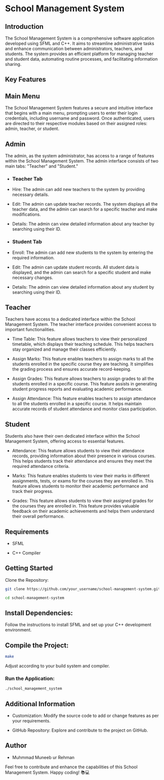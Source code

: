 # School Management System

## Introduction

The School Management System is a comprehensive software application developed using SFML and C++. It aims to streamline administrative tasks and enhance communication between administrators, teachers, and students. The system provides an efficient platform for managing teacher and student data, automating routine processes, and facilitating information sharing.

## Key Features

## Main Menu

The School Management System features a secure and intuitive interface that begins with a main menu, prompting users to enter their login credentials, including username and password. Once authenticated, users are directed to their respective modules based on their assigned roles: admin, teacher, or student.

## Admin

The admin, as the system administrator, has access to a range of features within the School Management System. The admin interface consists of two main tabs: "Teacher" and "Student."

- ### Teacher Tab

- Hire: The admin can add new teachers to the system by providing necessary details.

- Edit: The admin can update teacher records. The system displays all the teacher data, and the admin can search for a specific teacher and make modifications.

- Details: The admin can view detailed information about any teacher by searching using their ID.

- ### Student Tab

- Enroll: The admin can add new students to the system by entering the required information.

- Edit: The admin can update student records. All student data is displayed, and the admin can search for a specific student and make necessary changes.

- Details: The admin can view detailed information about any student by searching using their ID.

## Teacher

Teachers have access to a dedicated interface within the School Management System. The teacher interface provides convenient access to important functionalities.

- Time Table: This feature allows teachers to view their personalized timetable, which displays their teaching schedule. This helps teachers stay organized and manage their classes efficiently.

- Assign Marks: This feature enables teachers to assign marks to all the students enrolled in the specific course they are teaching. It simplifies the grading process and ensures accurate record-keeping.

- Assign Grades: This feature allows teachers to assign grades to all the students enrolled in a specific course. This feature assists in generating student progress reports and evaluating academic performance.

- Assign Attendance: This feature enables teachers to assign attendance to all the students enrolled in a specific course. It helps maintain accurate records of student attendance and monitor class participation.

## Student

Students also have their own dedicated interface within the School Management System, offering access to essential features.

- Attendance: This feature allows students to view their attendance records, providing information about their presence in various courses. This helps students track their attendance and ensures they meet the required attendance criteria.

- Marks: This feature enables students to view their marks in different assignments, tests, or exams for the courses they are enrolled in. This feature allows students to monitor their academic performance and track their progress.

- Grades: This feature allows students to view their assigned grades for the courses they are enrolled in. This feature provides valuable feedback on their academic achievements and helps them understand their overall performance.

## Requirements

- SFML

- C++ Compiler

## Getting Started

Clone the Repository: 

```bash
git clone https://github.com/your_username/school-management-system.git

cd school-management-system
```

## Install Dependencies:
Follow the instructions to install SFML and set up your C++ development environment.

## Compile the Project:

```bash
make
```
Adjust according to your build system and compiler.

### Run the Application:

```bash
./school_management_system
```
## Additional Information

- Customization: Modify the source code to add or change features as per your requirements.

- GitHub Repository: Explore and contribute to the project on GitHub.

## Author

- Muhmmad Muneeb ur Rehman

Feel free to contribute and enhance the capabilities of this School Management System. Happy coding! 📚💻
